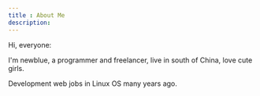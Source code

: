 ```yaml
---
title : About Me
description:
---
```

Hi, everyone:

I'm newblue, a programmer and freelancer, live in south of China, love cute girls.

Development web jobs in Linux OS many years ago.
